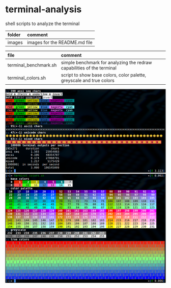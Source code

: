 # terminal-analysis

shell scripts to analyze the terminal

| folder  | comment                       |
| :------ | :---------------------------- |
| images  | images for the README.md file |

| file                  | comment                                                                |
| :-------------------- | :--------------------------------------------------------------------- |
| terminal_benchmark.sh | simple benchmark for analyzing the redraw capabilities of the terminal |
| terminal_colors.sh    | script to show base colors, color palette, greyscale and true colors   |

![colors](images/benchmark.png)
![colors](images/colors.png)
